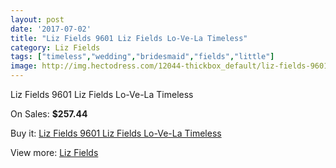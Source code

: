 ```yaml
---
layout: post
date: '2017-07-02'
title: "Liz Fields 9601 Liz Fields Lo-Ve-La Timeless"
category: Liz Fields
tags: ["timeless","wedding","bridesmaid","fields","little"]
image: http://img.hectodress.com/12044-thickbox_default/liz-fields-9601-liz-fields-lo-ve-la-timeless.jpg
---
```

Liz Fields 9601 Liz Fields Lo-Ve-La Timeless

On Sales: **$257.44**
<a href="https://www.hectodress.com/liz-fields/5914-liz-fields-9601-liz-fields-lo-ve-la-timeless.html"><amp-img layout="responsive" width="600" height="600" src="//img.hectodress.com/12044-thickbox_default/liz-fields-9601-liz-fields-lo-ve-la-timeless.jpg" alt="Liz Fields 9601 Liz Fields Lo-Ve-La Timeless 0" /></a>
<a href="https://www.hectodress.com/liz-fields/5914-liz-fields-9601-liz-fields-lo-ve-la-timeless.html"><amp-img layout="responsive" width="600" height="600" src="//img.hectodress.com/12045-thickbox_default/liz-fields-9601-liz-fields-lo-ve-la-timeless.jpg" alt="Liz Fields 9601 Liz Fields Lo-Ve-La Timeless 1" /></a>

Buy it: [Liz Fields 9601 Liz Fields Lo-Ve-La Timeless](https://www.hectodress.com/liz-fields/5914-liz-fields-9601-liz-fields-lo-ve-la-timeless.html "Liz Fields 9601 Liz Fields Lo-Ve-La Timeless")

View more: [Liz Fields](https://www.hectodress.com/102-liz-fields "Liz Fields")